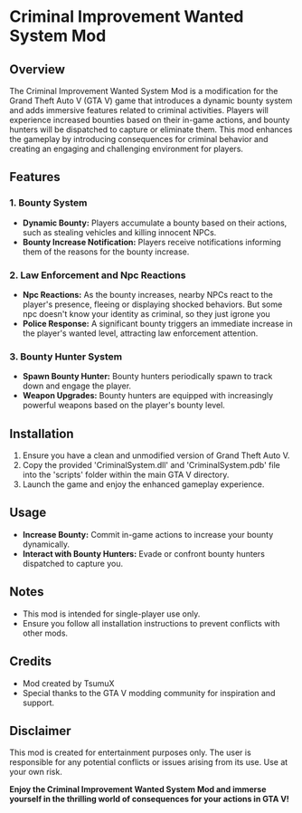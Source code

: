 # Criminal Improvement Wanted System Mod

## Overview

The Criminal Improvement Wanted System Mod is a modification for the Grand Theft Auto V (GTA V) game that introduces a dynamic bounty system and adds immersive features related to criminal activities. Players will experience increased bounties based on their in-game actions, and bounty hunters will be dispatched to capture or eliminate them. This mod enhances the gameplay by introducing consequences for criminal behavior and creating an engaging and challenging environment for players.

## Features

### 1. Bounty System

- **Dynamic Bounty:** Players accumulate a bounty based on their actions, such as stealing vehicles and killing innocent NPCs.
- **Bounty Increase Notification:** Players receive notifications informing them of the reasons for the bounty increase.

### 2. Law Enforcement and Npc Reactions

- **Npc Reactions:** As the bounty increases, nearby NPCs react to the player's presence, fleeing or displaying shocked behaviors. But some npc doesn't know your identity as criminal, so they just igrone you
- **Police Response:** A significant bounty triggers an immediate increase in the player's wanted level, attracting law enforcement attention.

### 3. Bounty Hunter System

- **Spawn Bounty Hunter:** Bounty hunters periodically spawn to track down and engage the player.
- **Weapon Upgrades:** Bounty hunters are equipped with increasingly powerful weapons based on the player's bounty level.

## Installation

1. Ensure you have a clean and unmodified version of Grand Theft Auto V.
2. Copy the provided 'CriminalSystem.dll' and 'CriminalSystem.pdb' file into the 'scripts' folder within the main GTA V directory.
3. Launch the game and enjoy the enhanced gameplay experience.

## Usage

- **Increase Bounty:** Commit in-game actions to increase your bounty dynamically.
- **Interact with Bounty Hunters:** Evade or confront bounty hunters dispatched to capture you.

## Notes

- This mod is intended for single-player use only.
- Ensure you follow all installation instructions to prevent conflicts with other mods.

## Credits

- Mod created by TsumuX
- Special thanks to the GTA V modding community for inspiration and support.

## Disclaimer

This mod is created for entertainment purposes only. The user is responsible for any potential conflicts or issues arising from its use. Use at your own risk.

**Enjoy the Criminal Improvement Wanted System Mod and immerse yourself in the thrilling world of consequences for your actions in GTA V!**
